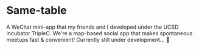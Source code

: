 # Same-table

A WeChat mini-app that my friends and I developed under the UCSD incubator TripleC. We're a map-based social app that makes spontaneous meetups fast & convenient!
Currently still under development... 🔨
